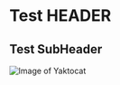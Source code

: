 # Test HEADER
## Test SubHeader
![Image of Yaktocat](https://octodex.github.com/images/yaktocat.png)
